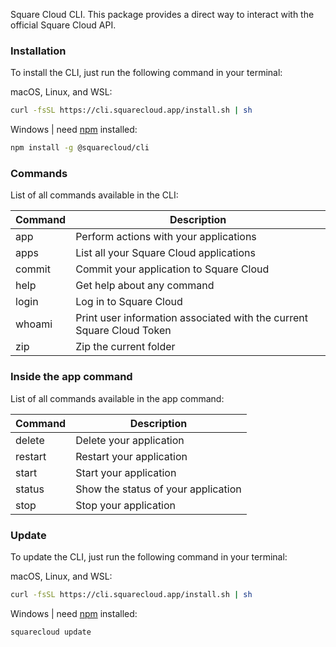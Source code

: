 Square Cloud CLI.
This package provides a direct way to interact with the official Square Cloud API.

### Installation
To install the CLI, just run the following command in your terminal:

macOS, Linux, and WSL:
```bash
curl -fsSL https://cli.squarecloud.app/install.sh | sh
```

Windows | need [npm](https://www.npmjs.com/) installed:
```bash
npm install -g @squarecloud/cli
```

### Commands 
List of all commands available in the CLI:

| Command | Description                                                           |
| ------- | --------------------------------------------------------------------- |
| app     | Perform actions with your applications                                |
| apps    | List all your Square Cloud applications                               |
| commit  | Commit your application to Square Cloud                               |
| help    | Get help about any command                                            |
| login   | Log in to Square Cloud                                                |
| whoami  | Print user information associated with the current Square Cloud Token |
| zip     | Zip the current folder                                                |

### Inside the app command
List of all commands available in the app command:

| Command | Description                         |
| ------- | ----------------------------------- |
| delete  | Delete your application             |
| restart | Restart your application            |
| start   | Start your application              |
| status  | Show the status of your application |
| stop    | Stop your application               |

### Update
To update the CLI, just run the following command in your terminal:

macOS, Linux, and WSL:
```bash
curl -fsSL https://cli.squarecloud.app/install.sh | sh
```

Windows | need [npm](https://www.npmjs.com/) installed:
```bash
squarecloud update
```